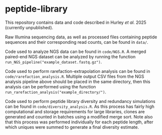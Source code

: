 # peptide-library
This repository contains data and code described in Hurley *et al.* 2025 (currently unpublished).

Raw Illumina sequencing data, as well as processed files containing peptide sequences and their corresponding read counts, can be found in `data/`.

Code used to analyze NGS data can be found in `code/NGS.R`. A merged paired-end NGS dataset can be analyzed by running the function `run_NGS_pipeline("example_dataset.fastq.gz")`.

Code used to perform rarefaction-extrapolation analysis can be found in `code/rarefaction_analysis.R`. Multiple output CSV files from the NGS analysis pipeline above should be placed in the same directory, then this analysis can be performed using the function `run_rarefaction_analysis("example_directory/")`.

Code used to perform peptide library diversity and redundancy simulations can be found in `code/diversity_analysis.R`. As this process has fairly high computational and storage requirements for large libraries, clones are generated and counted in batches using a modified merge sort. Note also that this process was performed individually for each peptide length, after which uniques were summed to generate a final diversity estimate.
